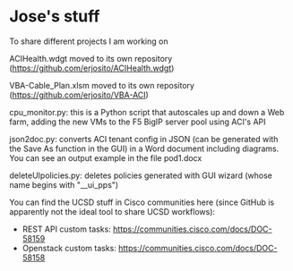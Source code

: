 # Jose's stuff
To share different projects I am working on

ACIHealth.wdgt moved to its own repository (https://github.com/erjosito/ACIHealth.wdgt)

VBA-Cable_Plan.xlsm moved to its own repository (https://github.com/erjosito/VBA-ACI)

cpu_monitor.py: this is a Python script that autoscales up and down a Web farm, adding the new VMs to the F5 BigIP server pool using ACI's API

json2doc.py: converts ACI tenant config in JSON (can be generated with the Save As function in the GUI) in a Word document including diagrams. You can see an output example in the file pod1.docx

deleteUIpolicies.py: deletes policies generated with GUI wizard (whose name begins with "__ui_pps")


You can find the UCSD stuff in Cisco communities here (since GitHub is apparently not the ideal tool to share UCSD workflows):
- REST API custom tasks: https://communities.cisco.com/docs/DOC-58159
- Openstack custom tasks: https://communities.cisco.com/docs/DOC-58158


